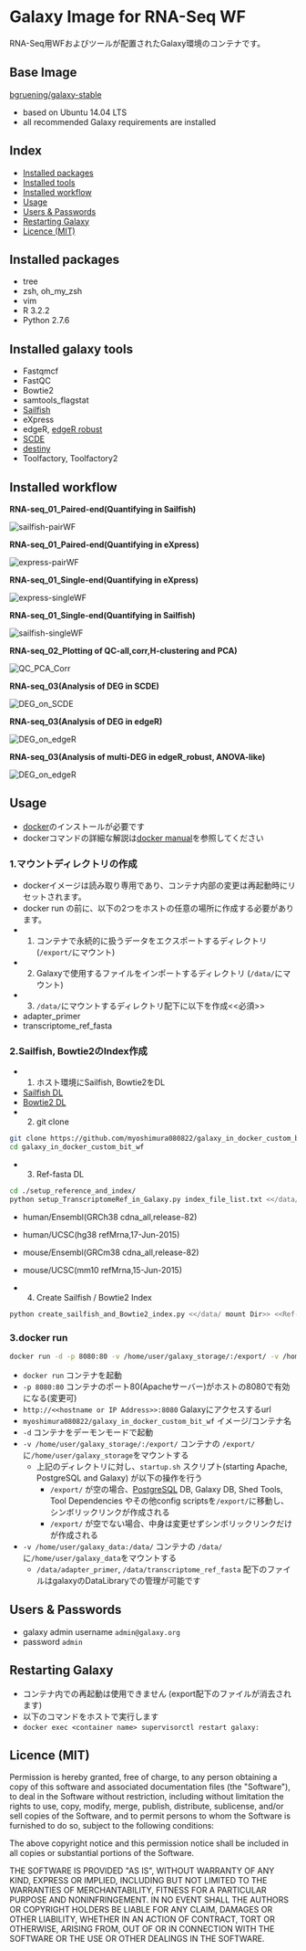 # Galaxy Image for RNA-Seq WF

RNA-Seq用WFおよびツールが配置されたGalaxy環境のコンテナです。 

## Base Image
[bgruening/galaxy-stable](https://github.com/bgruening/docker-galaxy-stable)

* based on Ubuntu 14.04 LTS
* all recommended Galaxy requirements are installed

## Index
* [Installed packages](#installed-pkg)
* [Installed tools](#installed-tools)
* [Installed workflow](#installed-wf)
* [Usage](#usage)
* [Users & Passwords](#user--passowrds)
* [Restarting Galaxy](#restarting-galaxy)
* [Licence (MIT)](#license-mit)

## <a id="installed-pkg">Installed packages
* tree
* zsh, oh_my_zsh
* vim
* R 3.2.2
* Python 2.7.6

## <a id="installed-tools">Installed galaxy tools
* Fastqmcf
* FastQC
* Bowtie2
* samtools_flagstat
* [Sailfish](http://www.cs.cmu.edu/~ckingsf/software/sailfish/)
* eXpress
* edgeR, [edgeR robust](http://imlspenticton.uzh.ch/robinson_lab/edgeR_robust/)
* [SCDE](http://hms-dbmi.github.io/scde/)
* [destiny](https://www.helmholtz-muenchen.de/icb/destiny)
* Toolfactory, Toolfactory2

## <a id="installed-wf">Installed workflow

**RNA-seq_01_Paired-end(Quantifying in Sailfish)**

![sailfish-pairWF](https://github.com/myoshimura080822/galaxy_in_docker_custom_bit_wf/blob/master/images/RNA-seq_01_Paired-end(Quantifying%20in%20Sailfish).png)

**RNA-seq_01_Paired-end(Quantifying in eXpress)**

![express-pairWF](https://github.com/myoshimura080822/galaxy_in_docker_custom_bit_wf/blob/master/images/RNA-seq_01_Paired-end(Quantifying%20in%20eXpress).png)

**RNA-seq_01_Single-end(Quantifying in eXpress)**

![express-singleWF](https://github.com/myoshimura080822/galaxy_in_docker_custom_bit_wf/blob/master/images/RNA-seq_01_Single-end(Quantifying%20in%20eXpress).png)

**RNA-seq_01_Single-end(Quantifying in Sailfish)**

![sailfish-singleWF](https://github.com/myoshimura080822/galaxy_in_docker_custom_bit_wf/blob/master/images/RNA-seq_01_Single-end(Quantifying%20in%20Sailfish).png)

**RNA-seq_02_Plotting of QC-all,corr,H-clustering and PCA)**

![QC_PCA_Corr](https://github.com/myoshimura080822/galaxy_in_docker_custom_bit_wf/blob/master/images/RNA-seq_02_PlottingQC_PCA_Corr.png)

**RNA-seq_03(Analysis of DEG in SCDE)**

![DEG_on_SCDE](https://github.com/myoshimura080822/galaxy_in_docker_custom_bit_wf/blob/master/images/RNA-seq_03(Analysis%20of%20DEG%20in%20SCDE).png)

**RNA-seq_03(Analysis of DEG in edgeR)**

![DEG_on_edgeR](https://github.com/myoshimura080822/galaxy_in_docker_custom_bit_wf/blob/master/images/RNA-seq_03(Analysis%20of%20DEG%20in%20edgeR).png)

**RNA-seq_03(Analysis of multi-DEG in edgeR_robust, ANOVA-like)**

![DEG_on_edgeR](https://github.com/myoshimura080822/galaxy_in_docker_custom_bit_wf/blob/master/images/RNA-seq_03(Analysis%20of%20DEG%20in%20edgeR).png)

## <a id="usage">Usage
* [docker](https://docs.docker.com/installation/)のインストールが必要です
* dockerコマンドの詳細な解説は[docker manual](http://docs.docker.io/)を参照してください

### 1.マウントディレクトリの作成
* dockerイメージは読み取り専用であり、コンテナ内部の変更は再起動時にリセットされます。
* docker run の前に、以下の2つをホストの任意の場所に作成する必要があります。
 * 1) コンテナで永続的に扱うデータをエクスポートするディレクトリ (``/export/``にマウント)
 * 2) Galaxyで使用するファイルをインポートするディレクトリ (``/data/``にマウント)
 * 3) ``/data/``にマウントするディレクトリ配下に以下を作成<<必須>>
  * adapter_primer
  * transcriptome_ref_fasta

### 2.Sailfish, Bowtie2のIndex作成
* 1) ホスト環境にSailfish, Bowtie2をDL
 * [Sailfish DL](http://www.cs.cmu.edu/~ckingsf/software/sailfish/downloads.html)
 * [Bowtie2 DL](http://sourceforge.net/projects/bowtie-bio/files/bowtie2/2.2.5/)
* 2) git clone
```bash
git clone https://github.com/myoshimura080822/galaxy_in_docker_custom_bit_wf.git
cd galaxy_in_docker_custom_bit_wf
```
* 3) Ref-fasta DL
```bash
cd ./setup_reference_and_index/
python setup_TranscriptomeRef_in_Galaxy.py index_file_list.txt <</data/ mount Dir配下の任意のフォルダ>>
```
 * human/Ensembl(GRCh38 cdna_all,release-82)
 * human/UCSC(hg38 refMrna,17-Jun-2015)
 * mouse/Ensembl(GRCm38 cdna_all,release-82)
 * mouse/UCSC(mm10 refMrna,15-Jun-2015)

* 4) Create Sailfish / Bowtie2 Index
```bash
python create_sailfish_and_Bowtie2_index.py <</data/ mount Dir>> <<Ref-fasta DL-Dir>> <<Sailfish fullpath>> <<Bowtie2 fullpath>>
```
### 3.docker run
```bash
docker run -d -p 8080:80 -v /home/user/galaxy_storage/:/export/ -v /home/user/galaxy_data:/data/ myoshimura080822/galaxy_in_docker_custom_bit_wf
```
* ``docker run`` コンテナを起動
* ``-p 8080:80`` コンテナのポート80(Apacheサーバー)がホストの8080で有効になる(変更可)
* ``http://<<hostname or IP Address>>:8080`` Galaxyにアクセスするurl
* ``myoshimura080822/galaxy_in_docker_custom_bit_wf`` イメージ/コンテナ名
* ``-d`` コンテナをデーモンモードで起動
* ``-v /home/user/galaxy_storage/:/export/`` コンテナの ``/export/``に``/home/user/galaxy_storage``をマウントする
  * 上記のディレクトリに対し、``startup.sh`` スクリプト(starting Apache, PostgreSQL and Galaxy) が以下の操作を行う
    * ``/export/`` が空の場合、[PostgreSQL](http://www.postgresql.org/) DB, Galaxy DB, Shed Tools, Tool Dependencies やその他config scriptsを``/export/``に移動し、シンボリックリンクが作成される
    * ``/export/`` が空でない場合、中身は変更せずシンボリックリンクだけが作成される
* ``-v /home/user/galaxy_data:/data/`` コンテナの ``/data/``に``/home/user/galaxy_data``をマウントする
  * ``/data/adapter_primer``, ``/data/transcriptome_ref_fasta`` 配下のファイルはgalaxyのDataLibraryでの管理が可能です

## <a id='user--passowrds'>Users & Passwords
* galaxy admin username ``admin@galaxy.org`` 
* password ``admin``

## <a id='restarting-galaxy'>Restarting Galaxy
* コンテナ内での再起動は使用できません (export配下のファイルが消去されます)
* 以下のコマンドをホストで実行します
*  ```docker exec <container name> supervisorctl restart galaxy:```

## <a id="license-mit">Licence (MIT)
Permission is hereby granted, free of charge, to any person obtaining a copy
of this software and associated documentation files (the "Software"), to deal
in the Software without restriction, including without limitation the rights
to use, copy, modify, merge, publish, distribute, sublicense, and/or sell
copies of the Software, and to permit persons to whom the Software is
furnished to do so, subject to the following conditions:

The above copyright notice and this permission notice shall be included in
all copies or substantial portions of the Software.

THE SOFTWARE IS PROVIDED "AS IS", WITHOUT WARRANTY OF ANY KIND, EXPRESS OR
IMPLIED, INCLUDING BUT NOT LIMITED TO THE WARRANTIES OF MERCHANTABILITY,
FITNESS FOR A PARTICULAR PURPOSE AND NONINFRINGEMENT. IN NO EVENT SHALL THE
AUTHORS OR COPYRIGHT HOLDERS BE LIABLE FOR ANY CLAIM, DAMAGES OR OTHER
LIABILITY, WHETHER IN AN ACTION OF CONTRACT, TORT OR OTHERWISE, ARISING FROM,
OUT OF OR IN CONNECTION WITH THE SOFTWARE OR THE USE OR OTHER DEALINGS IN
THE SOFTWARE.
